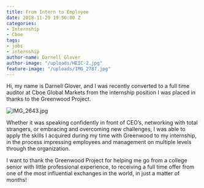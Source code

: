 ```yaml
---
title: From Intern to Employee
date: 2018-11-29 19:56:00 Z
categories:
- Internship
- Cboe
tags:
- jobs
- internship
author-name: Darnell Glover
author-image: "/uploads/HEIC-2.jpg"
feature-image: "/uploads/IMG_2787.jpg"
---
```


Hi, my name is Darnell Glover, and I was recently converted to a full time auditor at Cboe Global Markets from the internship position I was placed in thanks to the Greenwood Project.

![IMG_2643.jpg](/uploads/IMG_2643.jpg)

Whether it was speaking confidently in front of CEO’s, networking with total strangers, or embracing and overcoming new challenges, I was able to apply the skills I acquired during my time with Greenwood to my internship, in the process impressing employees and management on multiple levels through the organization.

I want to thank the Greenwood Project for helping me go from a college senior with little professional experience, to receiving a full time offer from one of the most influential exchanges in the world, in just a matter of months!